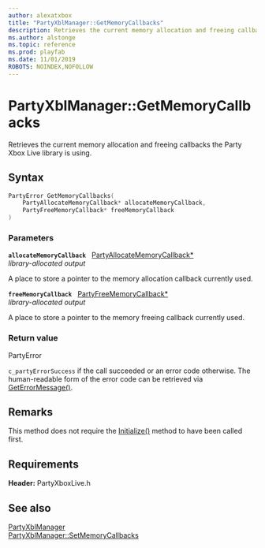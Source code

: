 ```yaml
---
author: alexatxbox
title: "PartyXblManager::GetMemoryCallbacks"
description: Retrieves the current memory allocation and freeing callbacks the Party Xbox Live library is using.
ms.author: alstonge
ms.topic: reference
ms.prod: playfab
ms.date: 11/01/2019
ROBOTS: NOINDEX,NOFOLLOW
---
```


# PartyXblManager::GetMemoryCallbacks  

Retrieves the current memory allocation and freeing callbacks the Party Xbox Live library is using.  

## Syntax  
  
```cpp
PartyError GetMemoryCallbacks(  
    PartyAllocateMemoryCallback* allocateMemoryCallback,  
    PartyFreeMemoryCallback* freeMemoryCallback  
)  
```  
  
### Parameters  
  
**`allocateMemoryCallback`** &nbsp; [PartyAllocateMemoryCallback*](../../../../../networking/reference/callbacks/partyallocatememorycallback.md)  
*library-allocated output*  
  
A place to store a pointer to the memory allocation callback currently used.  
  
**`freeMemoryCallback`** &nbsp; [PartyFreeMemoryCallback*](../../../../../networking/reference/callbacks/partyfreememorycallback.md)  
*library-allocated output*  
  
A place to store a pointer to the memory freeing callback currently used.  
  
  
### Return value  
PartyError
  
```c_partyErrorSuccess``` if the call succeeded or an error code otherwise. The human-readable form of the error code can be retrieved via [GetErrorMessage()](partyxblmanager_geterrormessage.md).
  
## Remarks  
  
This method does not require the [Initialize()](partyxblmanager_initialize.md) method to have been called first.
  
## Requirements  
  
**Header:** PartyXboxLive.h
  
## See also  
[PartyXblManager](../partyxblmanager.md)  
[PartyXblManager::SetMemoryCallbacks](partyxblmanager_setmemorycallbacks.md)
  
  
